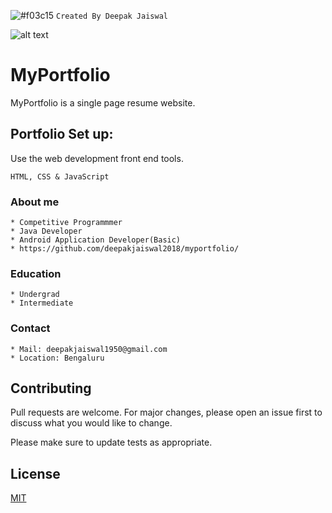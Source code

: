  ![#f03c15](https://via.placeholder.com/15/f03c15/000000?text=+) `Created By Deepak Jaiswal`
 
 ![alt text](https://github.com/[deepakjaiswal2018]/[deepakjaiswal2018.github.io]/blob/deepakjaiswal.jpg?raw=true)

# MyPortfolio


MyPortfolio is a single page resume website.


## Portfolio Set up:

Use the web development front end tools.

```
HTML, CSS & JavaScript
```

### About me
```
* Competitive Programmmer
* Java Developer
* Android Application Developer(Basic)
* https://github.com/deepakjaiswal2018/myportfolio/
```


### Education
```
* Undergrad
* Intermediate
```

### Contact
```
* Mail: deepakjaiswal1950@gmail.com
* Location: Bengaluru
```

## Contributing
Pull requests are welcome. For major changes, please open an issue first to discuss what you would like to change.

Please make sure to update tests as appropriate.

## License
[MIT](https://choosealicense.com/licenses/mit/)

